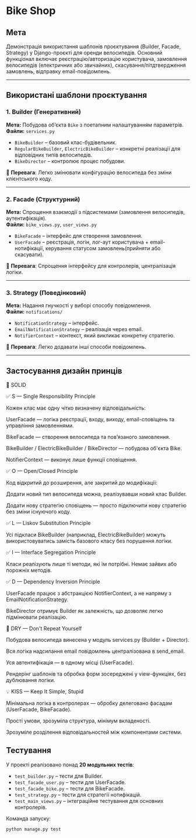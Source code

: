 # Bike Shop

## Мета
Демонстрація використання шаблонів проєктування (Builder, Facade, Strategy) у Django-проєкті для оренди велосипедів. Основний функціонал включає реєстрацію/авторизацію користувача, замовлення велосипедів (електричних або звичайних), скасування/пітдтвердження замовлень,  відправку email-повідомлень.

---

## Використані шаблони проєктування

### 1. **Builder (Генеративний)**
**Мета:** Побудова об’єкта `Bike` з поетапним налаштуванням параметрів.  
**Файли:** `services.py`

- `BikeBuilder` – базовий клас-будівельник.
- `RegularBikeBuilder`, `ElectricBikeBuilder` – конкретні реалізації для відповідних типів велосипедів.
- `BikeDirector` – контролює процес побудови.

📌 **Перевага**: Легко змінювати конфігурацію велосипеда без зміни клієнтського коду.

---

### 2. **Facade (Структурний)**
**Мета:** Спрощення взаємодії з підсистемами (замовлення велосипедів, аутентифікація).  
**Файли:** `bike_views.py`, `user_views.py`

- `BikeFacade` – інтерфейс для створення замовлення.
- `UserFacade` – реєстрація, логін, лог-аут користувача + email-нотифікації, керування статусом замовлень(прийняти або скасувати).

📌 **Перевага**: Спрощення інтерфейсу для контролерів, централізація логіки.

---

### 3. **Strategy (Поведінковий)**
**Мета:** Надання гнучкості у виборі способу повідомлення.  
**Файли:** `notifications/`

- `NotificationStrategy` – інтерфейс.
- `EmailNotificationStrategy` – реалізація через email.
- `NotifierContext` – контекст, який викликає конкретну стратегію.

📌 **Перевага**: Легко додавати інші способи повідомлень.

---
## Застосування дизайн принців
🔹 SOLID

✅ S — Single Responsibility Principle

Кожен клас має одну чітко визначену відповідальність:

UserFacade — логіка реєстрації, входу, виходу, email-сповіщень та управління замовленнями.

BikeFacade — створення велосипеда та пов’язаного замовлення.

BikeBuilder / ElectricBikeBuilder / BikeDirector — побудова об'єкта Bike.

NotifierContext — виконує лише функції сповіщення.

✅ O — Open/Closed Principle

Код відкритий до розширення, але закритий до модифікації:

Додати новий тип велосипеда можна, реалізувавши новий клас Builder.

Додати нову стратегію сповіщень — просто підключити нову стратегію без зміни існуючого коду.

✅ L — Liskov Substitution Principle

Усі підкласи BikeBuilder (наприклад, ElectricBikeBuilder) можуть використовуватись замість базового класу без порушення логіки.

✅ I — Interface Segregation Principle

Класи реалізують лише ті методи, які їм потрібні. Немає зайвих або порожніх методів.

✅ D — Dependency Inversion Principle

UserFacade працює з абстракцією NotifierContext, а не напряму з EmailNotificationStrategy.

BikeDirector отримує Builder як залежність, що дозволяє легко підмінювати реалізацію.

🔁 DRY — Don't Repeat Yourself

Побудова велосипеда винесена у модуль services.py (Builder + Director).

Вся логіка надсилання email повідомлень централізована в send_email.

Уся автентифікація — в одному місці (UserFacade).

Рендерінг шаблонів та обробка форм зосереджені у view-функціях, без дублювання логіки.

💡 KISS — Keep It Simple, Stupid

Мінімальна логіка в контролерах — обробку делеговано фасадам (UserFacade, BikeFacade).

Прості умови, зрозуміла структура, мінімум вкладеності.

Зрозуміле розділення відповідальностей між компонентами системи.

## Тестування

У проекті реалізовано понад **20 модульних тестів**:

- `test_builder.py` – тести для Builder.
- `test_facade_user.py` – тести для UserFacade.
- `test_facade_bike.py` – тести для BikeFacade.
- `test_strategy.py` – тести для стратегії нотифікацій.
- `test_main_views.py` – інтеграційне тестування для основних контролерів.

Команда запуску:
```
python manage.py test
